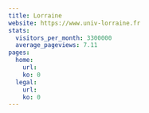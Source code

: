 ```yaml
---
title: Lorraine
website: https://www.univ-lorraine.fr
stats:
  visitors_per_month: 3300000
  average_pageviews: 7.11
pages:
  home: 
    url: 
    ko: 0
  legal: 
    url: 
    ko: 0
---
```

